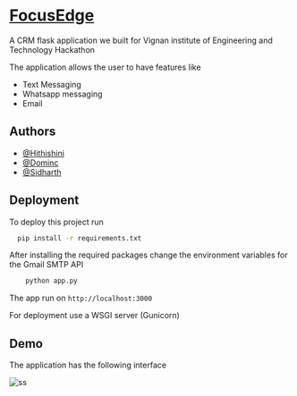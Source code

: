 # [FocusEdge](https://focusedge.onrender.com/)
A CRM flask application we built for Vignan institute of Engineering and Technology Hackathon

The application allows the user to have features like
- Text Messaging
- Whatsapp messaging
- Email


## Authors

- [@Hithishini](https://github.com/Hithishini)
- [@Dominc](https://www.github.com/DanielDominicSavioKennedy)
- [@Sidharth](https://www.github.com/SiddharthKoyugura)


## Deployment

To deploy this project run

```bash
  pip install -r requirements.txt
```
After installing the required packages change the environment variables for the Gmail SMTP API

```bash
    python app.py
```
The app run on ```http://localhost:3000```

For deployment use a WSGI server (Gunicorn)
## Demo

The application has the following interface

![ss](https://github.com/SiddharthKoyugura/FocusEdge/assets/93535758/ad20ab88-c445-48db-b174-e9f19d08dd69)

